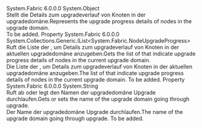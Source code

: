 <Type Name="UpgradeDomainProgress" FullName="System.Fabric.UpgradeDomainProgress">
  <TypeSignature Language="C#" Value="public sealed class UpgradeDomainProgress" />
  <TypeSignature Language="ILAsm" Value=".class public auto ansi sealed beforefieldinit UpgradeDomainProgress extends System.Object" />
  <TypeSignature Language="DocId" Value="T:System.Fabric.UpgradeDomainProgress" />
  <TypeSignature Language="VB.NET" Value="Public NotInheritable Class UpgradeDomainProgress" />
  <TypeSignature Language="F#" Value="type UpgradeDomainProgress = class" />
  <AssemblyInfo>
    <AssemblyName>System.Fabric</AssemblyName>
    <AssemblyVersion>6.0.0.0</AssemblyVersion>
  </AssemblyInfo>
  <Base>
    <BaseTypeName>System.Object</BaseTypeName>
  </Base>
  <Interfaces />
  <Docs>
    <summary>
      <para><span data-ttu-id="7474f-101">Stellt die Details zum upgradeverlauf von Knoten in der upgradedomäne.</span><span class="sxs-lookup"><span data-stu-id="7474f-101">Represents the upgrade progress details of nodes in the upgrade domain.</span></span></para>
    </summary>
    <remarks>To be added.</remarks>
  </Docs>
  <Members>
    <Member MemberName="NodeProgressList">
      <MemberSignature Language="C#" Value="public System.Collections.Generic.IList&lt;System.Fabric.NodeUpgradeProgress&gt; NodeProgressList { get; }" />
      <MemberSignature Language="ILAsm" Value=".property instance class System.Collections.Generic.IList`1&lt;class System.Fabric.NodeUpgradeProgress&gt; NodeProgressList" />
      <MemberSignature Language="DocId" Value="P:System.Fabric.UpgradeDomainProgress.NodeProgressList" />
      <MemberSignature Language="VB.NET" Value="Public ReadOnly Property NodeProgressList As IList(Of NodeUpgradeProgress)" />
      <MemberSignature Language="F#" Value="member this.NodeProgressList : System.Collections.Generic.IList&lt;System.Fabric.NodeUpgradeProgress&gt;" Usage="System.Fabric.UpgradeDomainProgress.NodeProgressList" />
      <MemberType>Property</MemberType>
      <AssemblyInfo>
        <AssemblyName>System.Fabric</AssemblyName>
        <AssemblyVersion>6.0.0.0</AssemblyVersion>
      </AssemblyInfo>
      <ReturnValue>
        <ReturnType>System.Collections.Generic.IList&lt;System.Fabric.NodeUpgradeProgress&gt;</ReturnType>
      </ReturnValue>
      <Docs>
        <summary>
          <para><span data-ttu-id="7474f-102">Ruft die Liste der <see cref="T:System.Fabric.NodeUpgradeProgress" /> , um Details zum upgradeverlauf von Knoten in der aktuellen upgradedomäne anzugeben.</span><span class="sxs-lookup"><span data-stu-id="7474f-102">Gets the list of <see cref="T:System.Fabric.NodeUpgradeProgress" /> that indicate upgrade progress details of nodes in the current upgrade domain.</span></span></para>
        </summary>
        <value>
          <para><span data-ttu-id="7474f-103">Die Liste der <see cref="T:System.Fabric.NodeUpgradeProgress" /> , um Details zum upgradeverlauf von Knoten in der aktuellen upgradedomäne anzugeben.</span><span class="sxs-lookup"><span data-stu-id="7474f-103">The list of <see cref="T:System.Fabric.NodeUpgradeProgress" /> that indicate upgrade progress details of nodes in the current upgrade domain.</span></span></para>
        </value>
        <remarks>To be added.</remarks>
      </Docs>
    </Member>
    <Member MemberName="UpgradeDomainName">
      <MemberSignature Language="C#" Value="public string UpgradeDomainName { get; }" />
      <MemberSignature Language="ILAsm" Value=".property instance string UpgradeDomainName" />
      <MemberSignature Language="DocId" Value="P:System.Fabric.UpgradeDomainProgress.UpgradeDomainName" />
      <MemberSignature Language="VB.NET" Value="Public ReadOnly Property UpgradeDomainName As String" />
      <MemberSignature Language="F#" Value="member this.UpgradeDomainName : string" Usage="System.Fabric.UpgradeDomainProgress.UpgradeDomainName" />
      <MemberType>Property</MemberType>
      <AssemblyInfo>
        <AssemblyName>System.Fabric</AssemblyName>
        <AssemblyVersion>6.0.0.0</AssemblyVersion>
      </AssemblyInfo>
      <ReturnValue>
        <ReturnType>System.String</ReturnType>
      </ReturnValue>
      <Docs>
        <summary>
          <para><span data-ttu-id="7474f-104">Ruft ab oder legt den Namen der upgradedomäne Upgrade durchlaufen.</span><span class="sxs-lookup"><span data-stu-id="7474f-104">Gets or sets the name of the upgrade domain going through upgrade.</span></span></para>
        </summary>
        <value>
          <para><span data-ttu-id="7474f-105">Der Name der upgradedomäne Upgrade durchlaufen.</span><span class="sxs-lookup"><span data-stu-id="7474f-105">The name of the upgrade domain going through upgrade.</span></span></para>
        </value>
        <remarks>To be added.</remarks>
      </Docs>
    </Member>
  </Members>
</Type>